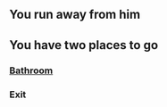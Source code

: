 ## You run away from him
## You have two places to go
### [Bathroom](../bathroom/bathroom.md)
### Exit
